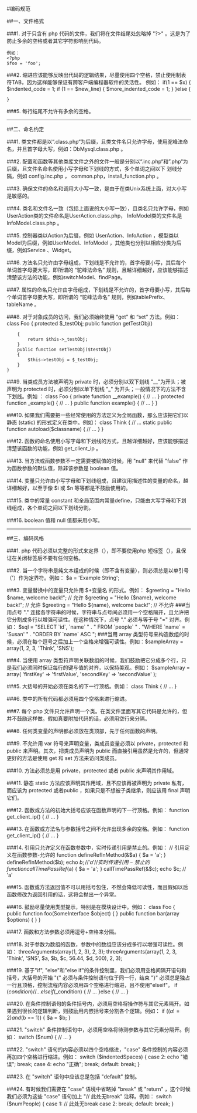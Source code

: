 #编码规范

##一、文件格式

###1. 对于只含有 php 代码的文件，我们将在文件结尾处忽略掉 "?>" 。这是为了防止多余的空格或者其它字符影响到代码。

	例如：
	<?php
	$foo = 'foo';

###2. 缩进应该能够反映出代码的逻辑结果，尽量使用四个空格，禁止使用制表符TAB，因为这样能够保证有跨客户端编程器软件的灵活性。
	例如：
	if(1 == $x)
    {
        $indented_code = 1;
        if (1 == $new_line) {
            $more_indented_code = 1;
        }
	}else
    {
    	
    }
###5. 每行结尾不允许有多余的空格。

*****
##二、命名约定

###1. 类文件都是以“.class.php“为后缀，且类文件名只允许字母，使用驼峰法命名，并且首字母大写，例如：DbMysql.class.php 。

###2. 配置和函数等其他类库文件之外的文件一般是分别以“.inc.php“和”.php“为后缀，且文件名命名使用小写字母和下划线的方式，多个单词之间以下 划线分隔，例如
    config.inc.php ， common.php，install_function.php 。

###3. 确保文件的命名和调用大小写一致，是由于在类Unix系统上面，对大小写是敏感的。

###4. 类名和文件名一致（包括上面说的大小写一致），且类名只允许字母，例如 UserAction类的文件命名是UserAction.class.php， InfoModel类的文件名是InfoModel.class.php 。

###5. 控制器类以Action为后缀，例如 UserAction、InfoAction ，模型类以Model为后缀，例如UserModel、InfoModel ，其他类也分别以相应分类为后缀，例如Service 、Widget。

###6. 方法名只允许由字母组成，下划线是不允许的，首字母要小写，其后每个单词首字母要大写，即所谓的 “驼峰法命名” 规则，且越详细越好，应该能够描述清楚该方法的功能，例如switchModel、findPage。

###7. 属性的命名只允许由字母组成，下划线是不允许的，首字母要小写，其后每个单词首字母要大写，即所谓的 “驼峰法命名” 规则，例如tablePrefix、tableName 。

###8. 对于对象成员的访问，我们必须始终使用 “get” 和 “set” 方法。例如：
    class Foo
    {
        protected $_testObj;
        public function getTestObj()

        {
            return $this->_testObj;
        }
        public function setTestObj($testObj)
        {
            $this->testObj = $_testObj;
        }
    }

###9. 当类成员方法被声明为 private 时，必须分别以双下划线 "__"为开头；被声明为 protected 时，必须分别以单下划线 "_" 为开头；一般情况下的方法不含下划线。例如 ：
    class Foo
    {
        private function __example()
        {
            // ...
        }
        protected function _example()
        {
            // ...
        }
        public function example()
        {
            // ...
        }
    }

###10. 如果我们需要把一些经常使用的方法定义为全局函数，那么应该把它们以静态 (static) 的形式定义在类中。例如：
    class Think
    {
        // ...
        static public function autoload($classname)
        {
            // ...
        }
    }   

###12. 函数的命名使用小写字母和下划线的方式，且越详细越好，应该能够描述清楚该函数的功能，例如 get_client_ip 。

###13. 当方法或函数参数不一定需要被赋值的时候，用 "null" 来代替 "false" 作为函数参数的默认值，除非该参数是 boolean 值。

###14. 变量只允许由小写字母和下划线组成，且建议用描述性的变量的命名，越详细越好，以至于像 $i 或 $n 等等都是不鼓励使用的。

###15. 类中的常量 constant 和全局范围内常量define，只能由大写字母和下划线组成，各个单词之间以下划线分割。

###16. boolean 值和 null 值都采用小写。

*****
##三、编码风格

###1. php 代码必须以完整的形式来定界（<?php … ?>），即不要使用php 短标签（<? … ?>），且保证在关闭标签后不要有任何空格。

###2. 当一个字符串是纯文本组成的时候（即不含有变量），则必须总是以单引号（'）作为定界符。例如：
    $a = 'Example String';

###3. 变量替换中的变量只允许用 $+变量名 的形式。例如：
    $greeting = "Hello $name, welcome back!";   // 允许
    $greeting = "Hello {$name}, welcome back!"; // 允许
    $greeting = "Hello ${name}, welcome back!"; // 不允许
###当用点号 "." 连接各字符串的时候，字符串与点号间必须用一个空格隔开，且允许把它分割成多行以增强可读性。在这种情况下，点号 "." 必须与等于号 "=" 对齐。例如：
    $sql = "SELECT `id`, `name` " . " FROM `people` "
    . "WHERE `name` = 'Susan' "
    . "ORDER BY `name` ASC ";
###当用 array 类型符号来构造数组的时候，必须在每个逗号之后加上一个空格来增强可读性。例如：$sampleArray = array(1, 2, 3, 'Think', 'SNS');

###4. 当使用 array 类型符声明关联数组的时候，我们鼓励把它分成多个行，只是我们必须同时保证每行的键与值的对齐，以保持美观。例如：
    $sampleArray = array(
        'firstKey'  => 'firstValue',
        'secondKey' => 'secondValue'
    );

###5. 大括号的开始必须在类名的下一行顶格。例如：
    class Think
    {
        // ...
    }

###6. 类中的所有代码都必须用四个空格来进行缩进。

###7. 每个 php 文件只允许声明一个类。在类文件里面写其它代码是允许的，但并不鼓励这样做。假如真要附加代码的话，必须用空行来分隔。

###8. 任何类变量的声明都必须放在类顶部，先于任何函数的声明。

###9. 不允许用 var 符号来声明变量，类成员变量必须以 private，protected 和 public 来声明。其次，把类成员声明为 public 而直接引用虽然是允许的，但通常更好的方法是使用 get 和 set 方法来访问类成员。

###10. 方法必须总是用 private，protected 或者 public 来声明其作用域。

###11. 静态 static 方法应该声明其作用域，且不应该再被声明为 private 私有，而应该为 protected 或者public ，如果只是不想被子类继承，则应该用 final 声明它们。

###12. 函数或方法的初始大括号应该在函数声明的下一行顶格。例如： 
    function get_client_ip()
    {
        // …
    }

###13. 在函数或方法名与参数括号之间不允许出现多余的空格。例如：
    function get_client_ip()
    {
        // …
    }

###14. 引用只允许定义在函数参数中，实时传递引用是禁止的。例如：
    // 引用定义在函数参数-允许的
    function defineRefInMethod(&$a)
    {
        $a = 'a';
    } 
    defineRefInMethod($b);
    echo $b; // 'a'
    // 实时传递引用-禁止的
    function callTimePassRef($a)
    {
        $a = 'a';
    }
    callTimePassRef(&$c);
    echo $c; // 'a'

###15. 函数或方法返回值不可以用括号包住，不然会降低可读性，而且假如以后函数修改为返回引用的话，这将会抛出一个异常。

###16. 鼓励尽量使用类型提示，特别是在模块设计中。例如：
    class Foo
    {
        public function foo(SomeInterface $object)
        {
        }
        public function bar(array $options)
        {
        }
    }

###17. 函数和方法参数必须用逗号+空格来分隔。

###18. 对于参数为数组的函数，参数中的数组应该分成多行以增强可读性。例如：
    threeArguments(array(1, 2, 3), 2, 3);
    threeArguments(array(1, 2, 3, 'Think',
                    'SNS', $a, $b, $c,
                    56.44, $d, 500), 2, 3);

###19.  基于"if", "else"和"else if"的条件控制里，我们必须用空格间隔开语句和括号，大括号的开始 "{" 必须与条件控制语句位于同一行，结束 "}" 必须总是独占一行且顶格，控制流程内容必须用四个空格进行缩进，且不使用"elseif"。
    if ($condition) {
        // ...
    }elseif 
    ($_condition) {
        // ...
    }else 
    {
        // ...
    }

###20. 在条件控制语句的条件括号内，必须用空格将操作符与其它元素隔开。如果遇到很长的逻辑判断，则鼓励用内嵌括号来分割各个逻辑。例如：
    if (($a != 2) and ($b == 1)) {
        $a = $b;
    }

###21. "switch" 条件控制语句中，必须用空格将待测参数与其它元素分隔开。例如：
    switch ($num) {
        // …
    }

###22.  "switch" 语句的内容必须以四个空格缩进，"case" 条件控制的内容必须再加四个空格进行缩进。例如：
    switch ($indentedSpaces) {
        case 2:
            echo "错误";
            break;
        case 4:
            echo "正确";
            break;
        default:
            break;
    }

###23. 在 "switch" 语句中应该总是包括 "default" 控制。

###24. 有时候我们需要在 "case" 语境中省略掉 "break" 或 "return" ，这个时候我们必须为这些 "case" 语句加上 "// 此处无break" 注释。例如：
    switch ($numPeople) {
    case 1: // 此处无break
    case 2:
          break;
    default:
          break;
    }